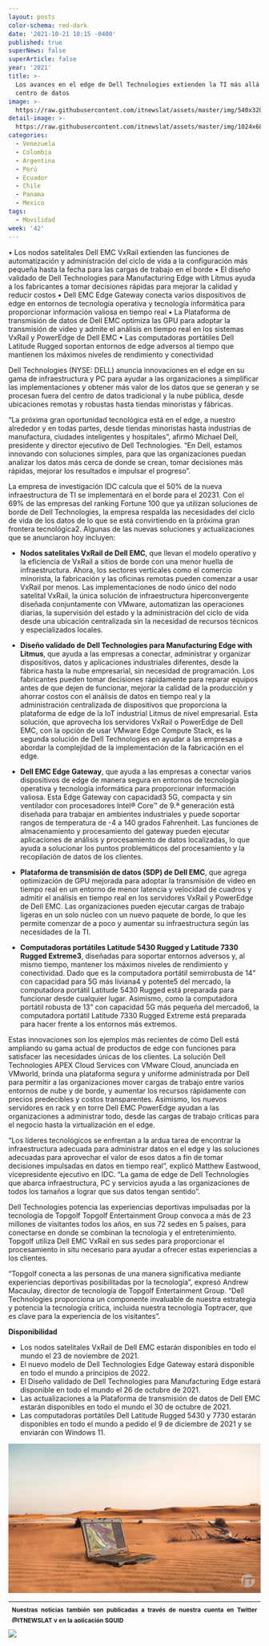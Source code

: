 ```yaml
---
layout: posts
color-schema: red-dark
date: '2021-10-21 10:15 -0400'
published: true
superNews: false
superArticle: false
year: '2021'
title: >-
  Los avances en el edge de Dell Technologies extienden la TI más allá del
  centro de datos
image: >-
  https://raw.githubusercontent.com/itnewslat/assets/master/img/540x320/Dell-LA7330-p.jpg
detail-image: >-
  https://raw.githubusercontent.com/itnewslat/assets/master/img/1024x680/Dell-LA7330-g.jpg
categories:
  - Venezuela
  - Colombia
  - Argentina
  - Perú
  - Ecuador
  - Chile
  - Panama
  - Mexico
tags:
  - Movilidad
week: '42'
---
```


•	Los nodos satelitales Dell EMC VxRail extienden las funciones de automatización y administración del ciclo de vida a la configuración más pequeña hasta la fecha para las cargas de trabajo en el borde 
•	El diseño validado de Dell Technologies para Manufacturing Edge with Litmus ayuda a los fabricantes a tomar decisiones rápidas para mejorar la calidad y reducir costos
•	Dell EMC Edge Gateway conecta varios dispositivos de edge en entornos de tecnología operativa y tecnología informática para proporcionar información valiosa en tiempo real
•	La Plataforma de transmisión de datos de Dell EMC optimiza las GPU para adoptar la transmisión de video y admite el análisis en tiempo real en los sistemas VxRail y PowerEdge de Dell EMC 
•	Las computadoras portátiles Dell Latitude Rugged soportan entornos de edge adversos al tiempo que mantienen los máximos niveles de rendimiento y conectividad

Dell Technologies (NYSE: DELL) anuncia innovaciones en el edge en su gama de infraestructura y PC para ayudar a las organizaciones a simplificar las implementaciones y obtener más valor de los datos que se generan y se procesan fuera del centro de datos tradicional y la nube pública, desde ubicaciones remotas y robustas hasta tiendas minoristas y fábricas.

“La próxima gran oportunidad tecnológica está en el edge, a nuestro alrededor y en todas partes, desde tiendas minoristas hasta industrias de manufactura, ciudades inteligentes y hospitales”, afirmó Michael Dell, presidente y director ejecutivo de Dell Technologies. “En Dell, estamos innovando con soluciones simples, para que las organizaciones puedan analizar los datos más cerca de donde se crean, tomar decisiones más rápidas, mejorar los resultados e impulsar el progreso”.

La empresa de investigación IDC calcula que el 50% de la nueva infraestructura de TI se implementará en el borde para el 20231. Con el 69% de las empresas del ranking Fortune 100 que ya utilizan soluciones de borde de Dell Technologies, la empresa respalda las necesidades del ciclo de vida de los datos de lo que se está convirtiendo en la próxima gran frontera tecnológica2. Algunas de las nuevas soluciones y actualizaciones que se anunciaron hoy incluyen:

- **Nodos satelitales VxRail de Dell EMC**, que llevan el modelo operativo y la eficiencia de VxRail a sitios de borde con una menor huella de infraestructura. Ahora, los sectores verticales como el comercio minorista, la fabricación y las oficinas remotas pueden comenzar a usar VxRail por menos. Las implementaciones de nodo único del nodo satelital VxRail, la única solución de infraestructura hiperconvergente diseñada conjuntamente con VMware, automatizan las operaciones diarias, la supervisión del estado y la administración del ciclo de vida desde una ubicación centralizada sin la necesidad de recursos técnicos y especializados locales. 

- **Diseño validado de Dell Technologies para Manufacturing Edge with Litmus**, que ayuda a las empresas a conectar, administrar y organizar dispositivos, datos y aplicaciones industriales diferentes, desde la fábrica hasta la nube empresarial, sin necesidad de programación. Los fabricantes pueden tomar decisiones rápidamente para reparar equipos antes de que dejen de funcionar, mejorar la calidad de la producción y ahorrar costos con el análisis de datos en tiempo real y la administración centralizada de dispositivos que proporciona la plataforma de edge de la IoT industrial Litmus de nivel empresarial. Esta solución, que aprovecha los servidores VxRail o PowerEdge de Dell EMC, con la opción de usar VMware Edge Compute Stack, es la segunda solución de Dell Technologies en ayudar a las empresas a abordar la complejidad de la implementación de la fabricación en el edge. 

- **Dell EMC Edge Gateway**, que ayuda a las empresas a conectar varios dispositivos de edge de manera segura en entornos de tecnología operativa y tecnología informática para proporcionar información valiosa. Esta Edge Gateway con capacidad3 5G, compacta y sin ventilador con procesadores Intel® Core™ de 9.ª generación está diseñada para trabajar en ambientes industriales y puede soportar rangos de temperatura de -4 a 140 grados Fahrenheit. Las funciones de almacenamiento y procesamiento del gateway pueden ejecutar aplicaciones de análisis y procesamiento de datos localizadas, lo que ayuda a solucionar los puntos problemáticos del procesamiento y la recopilación de datos de los clientes. 

- **Plataforma de transmisión de datos (SDP) de Dell EMC**, que agrega optimización de GPU mejorada para adoptar la transmisión de video en tiempo real en un entorno de menor latencia y velocidad de cuadros y admitir el análisis en tiempo real en los servidores VxRail y PowerEdge de Dell EMC. Las organizaciones pueden ejecutar cargas de trabajo ligeras en un solo núcleo con un nuevo paquete de borde, lo que les permite comenzar de a poco y aumentar su infraestructura según las necesidades de la TI.   
 
- **Computadoras portátiles Latitude 5430 Rugged y Latitude 7330 Rugged Extreme3**, diseñadas para soportar entornos adversos y, al mismo tiempo, mantener los máximos niveles de rendimiento y conectividad. Dado que es la computadora portátil semirrobusta de 14” con capacidad para 5G más liviana4 y potente5 del mercado, la computadora portátil Latitude 5430 Rugged está preparada para funcionar desde cualquier lugar.  Asimismo, como la computadora portátil robusta de 13” con capacidad 5G más pequeña del mercado6, la computadora portátil Latitude 7330 Rugged Extreme está preparada para hacer frente a los entornos más extremos.

Estas innovaciones son los ejemplos más recientes de cómo Dell está ampliando su gama actual de productos de edge con funciones para satisfacer las necesidades únicas de los clientes. La solución Dell Technologies APEX Cloud Services con VMware Cloud, anunciada en VMworld, brinda una plataforma segura y uniforme administrada por Dell para permitir a las organizaciones mover cargas de trabajo entre varios entornos de nube y de borde, y aumentar los recursos rápidamente con precios predecibles y costos transparentes. Asimismo, los nuevos servidores en rack y en torre Dell EMC PowerEdge ayudan a las organizaciones a administrar todo, desde las cargas de trabajo críticas para el negocio hasta la virtualización en el edge. 

“Los líderes tecnológicos se enfrentan a la ardua tarea de encontrar la infraestructura adecuada para administrar datos en el edge y las soluciones adecuadas para aprovechar el valor de esos datos a fin de tomar decisiones impulsadas en datos en tiempo real”, explicó Matthew Eastwood, vicepresidente ejecutivo en IDC. “La gama de edge de Dell Technologies que abarca infraestructura, PC y servicios ayuda a las organizaciones de todos los tamaños a lograr que sus datos tengan sentido”.

Dell Technologies potencia las experiencias deportivas impulsadas por la tecnología de Topgolf 
Topgolf Entertainment Group convoca a más de 23 millones de visitantes todos los años, en sus 72 sedes en 5 países, para conectarse en donde se combinan la tecnología y el entretenimiento. Topgolf utiliza Dell EMC VxRail en sus sedes para proporcionar el procesamiento in situ necesario para ayudar a ofrecer estas experiencias a los clientes.

“Topgolf conecta a las personas de una manera significativa mediante experiencias deportivas posibilitadas por la tecnología”, expresó Andrew Macaulay, director de tecnología de Topgolf Entertainment Group. “Dell Technologies proporciona un componente invaluable de nuestra estrategia y potencia la tecnología crítica, incluida nuestra tecnología Toptracer, que es clave para la experiencia de los visitantes”.

**Disponibilidad**

- Los nodos satelitales VxRail de Dell EMC estarán disponibles en todo el mundo el 23 de noviembre de 2021.
- El nuevo modelo de Dell Technologies Edge Gateway estará disponible en todo el mundo a principios de 2022.
- El Diseño validado de Dell Technologies para Manufacturing Edge estará disponible en todo el mundo el 26 de octubre de 2021.
- Las actualizaciones a la Plataforma de transmisión de datos de Dell EMC estarán disponibles en todo el mundo el 30 de octubre de 2021.
- Las computadoras portátiles Dell Latitude Rugged 5430 y 7730 estarán disponibles en todo el mundo a pedido el 9 de diciembre de 2021 y se enviarán con Windows 11.

![](https://raw.githubusercontent.com/itnewslat/assets/master/img/540x320/Dell-LA7330-p.jpg)

<table style="height: 42px;" width="569">
<tbody>
<tr>
<td style="text-align: justify;"><sub><strong>Nuestras noticias también son publicadas a través de nuestra cuenta en Twitter <a href="https://twitter.com/itnewslat?lang=es">@ITNEWSLAT</a> y en la aplicación <a href="https://squidapp.co/en/">SQUID</a></strong></sub></td>
</tr>
</tbody>
</table>

<img src="https://tracker.metricool.com/c3po.jpg?hash=56f88a41e39ab42c063cc51676587a04"/>